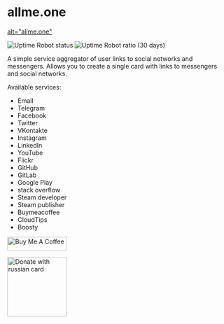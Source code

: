 # allme.one

<a href="https://www.allme.one" target="_blank">alt="allme.one"</a>

![Uptime Robot status](https://img.shields.io/uptimerobot/status/#793732239) ![Uptime Robot ratio (30 days)](https://img.shields.io/uptimerobot/ratio/#793732239)

A simple service aggregator of user links to social networks and messengers. Allows you to create a single card with links to messengers and social networks.

Available services:

- Email
- Telegram
- Facebook
- Twitter
- VKontakte
- Instagram
- LinkedIn
- YouTube
- Flickr
- GitHub
- GitLab
- Google Play
- stack overflow
- Steam developer
- Steam publisher
- Buymeacoffee
- CloudTips
- Boosty

<a href="https://www.buymeacoffee.com/maxtrash" target="_blank"><img src="https://cdn.buymeacoffee.com/buttons/default-orange.png" alt="Buy Me A Coffee" height="32" width="136"></a>

<a href="https://pay.cloudtips.ru/p/5acab2cd" target="_blank"><img src="assets/donations/qrImage.png" alt="Donate with russian card" height="136" width="136"></a>